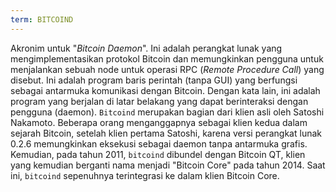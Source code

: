 ```yaml
---
term: BITCOIND
---
```


Akronim untuk "*Bitcoin Daemon*". Ini adalah perangkat lunak yang mengimplementasikan protokol Bitcoin dan memungkinkan pengguna untuk menjalankan sebuah node untuk operasi RPC (*Remote Procedure Call*) yang disebut. Ini adalah program baris perintah (tanpa GUI) yang berfungsi sebagai antarmuka komunikasi dengan Bitcoin. Dengan kata lain, ini adalah program yang berjalan di latar belakang yang dapat berinteraksi dengan pengguna (daemon). `Bitcoind` merupakan bagian dari klien asli oleh Satoshi Nakamoto. Beberapa orang menganggapnya sebagai klien kedua dalam sejarah Bitcoin, setelah klien pertama Satoshi, karena versi perangkat lunak 0.2.6 memungkinkan eksekusi sebagai daemon tanpa antarmuka grafis. Kemudian, pada tahun 2011, `bitcoind` dibundel dengan Bitcoin QT, klien yang kemudian berganti nama menjadi "Bitcoin Core" pada tahun 2014. Saat ini, `bitcoind` sepenuhnya terintegrasi ke dalam klien Bitcoin Core.